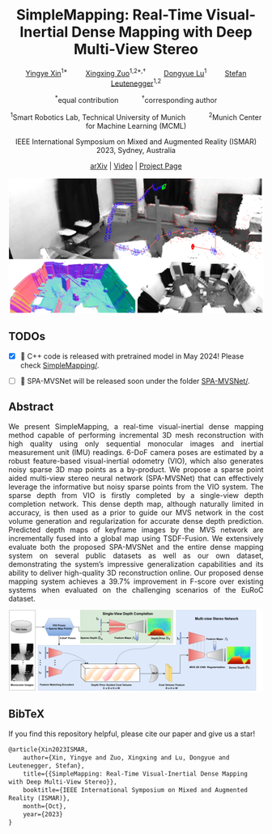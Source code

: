 <h1 align="center">SimpleMapping: Real-Time Visual-Inertial Dense Mapping with Deep Multi-View Stereo</h1>
<p align="center">
    <a href="https://yingyexin.github.io/">Yingye Xin</a><sup>1*</sup> &emsp;&emsp;
    <a href="https://xingxingzuo.github.io/">Xingxing Zuo</a><sup>1,2*,&dagger;</sup> &emsp;&emsp;
    <a href="https://dylanorange.github.io/">Dongyue Lu</a><sup>1</sup> &emsp;&emsp;
    <a href="https://www.professoren.tum.de/en/leutenegger-stefan">Stefan Leutenegger</a><sup>1,2</sup>
</p>

<p align="center">
    <sup>*</sup>equal contribution&emsp;&emsp;&emsp;
    <sup>&dagger;</sup>corresponding author
</p>

<p align="center">
    <sup>1</sup>Smart Robotics Lab, Technical University of Munich&emsp;&emsp;&emsp;
    <sup>2</sup>Munich Center for Machine Learning (MCML)
</p>

<p align="center">
    IEEE International Symposium on Mixed and Augmented Reality (ISMAR) 2023, Sydney, Australia
</p>

<p align="center">
    <a href="https://arxiv.org/pdf/2306.08648.pdf">arXiv</a> |
    <a href="https://www.youtube.com/watch?v=0T_vt5myvVY">Video</a> |
    <a href="https://yingyexin.github.io/simplemapping.html">Project Page</a>
</p>

<p align="center">
  <img src="assets/cover.png">
</p>

## TODOs
- [x] 📣 C++ code is released with pretrained model in May 2024! Please check [SimpleMapping/](SimpleMapping/).
- [ ] 📣 SPA-MVSNet will be released soon under the folder [SPA-MVSNet/](SPA-MVSNet/).


## Abstract
<p align="justify">We present SimpleMapping, a real-time visual-inertial dense mapping method capable of performing incremental 3D mesh reconstruction with high quality using only sequential monocular images and inertial measurement unit (IMU) readings.
6-DoF camera poses are estimated by a robust feature-based visual-inertial odometry (VIO), which also generates noisy sparse 3D map points as a by-product. We propose a sparse point aided multi-view stereo neural network (SPA-MVSNet) that can effectively leverage the informative but noisy sparse points from the VIO system. The sparse depth from VIO is firstly completed by a single-view depth completion network. This dense depth map, although naturally limited in accuracy, is then used as a prior to guide our MVS network in the cost volume generation and regularization for accurate dense depth prediction. Predicted depth maps of keyframe images by the MVS network are incrementally fused into a global map using TSDF-Fusion. We extensively evaluate both the proposed SPA-MVSNet and the entire dense mapping system on several public datasets as well as our own dataset, demonstrating the system’s impressive generalization capabilities and its ability to deliver high-quality 3D reconstruction online. Our proposed dense mapping system achieves a 39.7% improvement in F-score over existing systems when evaluated on the challenging scenarios of the EuRoC dataset.</p>

<p align="center">
  <img src="assets/system_overview2.png">
</p>


## BibTeX
If you find this repository helpful, please cite our paper and give us a star!

```
@article{Xin2023ISMAR,
    author={Xin, Yingye and Zuo, Xingxing and Lu, Dongyue and Leutenegger, Stefan},
    title={{SimpleMapping: Real-Time Visual-Inertial Dense Mapping with Deep Multi-View Stereo}},
    booktitle={IEEE International Symposium on Mixed and Augmented Reality (ISMAR)},
    month={Oct},
    year={2023}
}
```